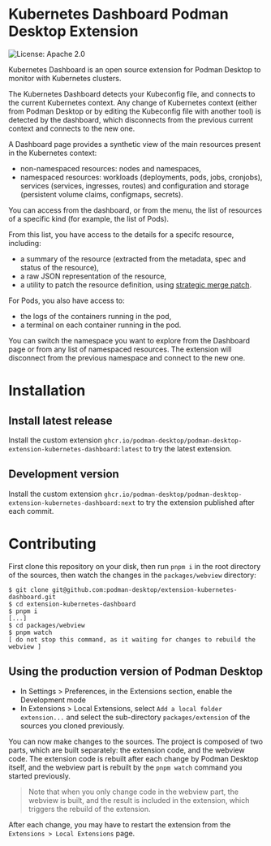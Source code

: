 # Kubernetes Dashboard Podman Desktop Extension

![License: Apache 2.0](https://img.shields.io/badge/license-Apache%202.0-blue)

Kubernetes Dashboard is an open source extension for Podman Desktop to monitor with Kubernetes clusters.

The Kubernetes Dashboard detects your Kubeconfig file, and connects to the current Kubernetes context.
Any change of Kubernetes context (either from Podman Desktop or by editing the Kubeconfig file with another tool) 
is detected by the dashboard, which disconnects from the previous current context and connects to the new one.

A Dashboard page provides a synthetic view of the main resources present in the Kubernetes context: 
- non-namespaced resources: nodes and namespaces, 
- namespaced resources: workloads (deployments, pods, jobs, cronjobs), services (services, ingresses, routes) and configuration and storage (persistent volume claims, configmaps, secrets).

You can access from the dashboard, or from the menu, the list of resources of a specific kind (for example, the list of Pods).

From this list, you have access to the details for a specifc resource, including:
- a summary of the resource (extracted from the metadata, spec and status of the resource),
- a raw JSON representation of the resource,
- a utility to patch the resource definition, using [strategic merge patch](https://kubernetes.io/docs/tasks/manage-kubernetes-objects/update-api-object-kubectl-patch/).

For Pods, you also have access to:
- the logs of the containers running in the pod,
- a terminal on each container running in the pod. 

You can switch the namespace you want to explore from the Dashboard page or from any list of namespaced resources. The extension will disconnect from the previous namespace and connect to the new one.

# Installation

## Install latest release

Install the custom extension `ghcr.io/podman-desktop/podman-desktop-extension-kubernetes-dashboard:latest` to try the latest extension.

## Development version

Install the custom extension `ghcr.io/podman-desktop/podman-desktop-extension-kubernetes-dashboard:next` to try the extension published after each commit.

# Contributing

First clone this repository on your disk, then run `pnpm i` in the root directory of the sources, then watch the changes in the `packages/webview` directory:

```
$ git clone git@github.com:podman-desktop/extension-kubernetes-dashboard.git
$ cd extension-kubernetes-dashboard
$ pnpm i
[...]
$ cd packages/webview
$ pnpm watch
[ do not stop this command, as it waiting for changes to rebuild the webview ]
```

## Using the production version of Podman Desktop

- In Settings > Preferences, in the Extensions section, enable the Development mode
- In Extensions > Local Extensions, select `Add a local folder extension...` and select the sub-directory `packages/extension` of the sources you cloned previously.

You can now make changes to the sources. The project is composed of two parts, which are built separately: the extension code, and the webview code. The extension code is rebuilt after each change by Podman Desktop itself, and the webview part is rebuilt by the `pnpm watch` command you started previously.

> Note that when you only change code in the webview part, the webview is built, and the result is included in the extension, which triggers the rebuild of the extension.

After each change, you may have to restart the extension from the `Extensions > Local Extensions` page.
